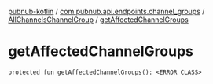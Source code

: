[pubnub-kotlin](../../index.md) / [com.pubnub.api.endpoints.channel_groups](../index.md) / [AllChannelsChannelGroup](index.md) / [getAffectedChannelGroups](./get-affected-channel-groups.md)

# getAffectedChannelGroups

`protected fun getAffectedChannelGroups(): <ERROR CLASS>`